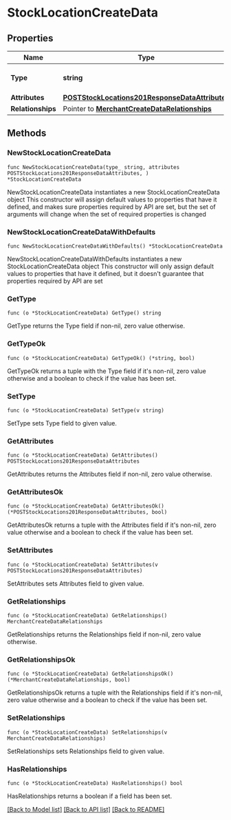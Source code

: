 # StockLocationCreateData

## Properties

Name | Type | Description | Notes
------------ | ------------- | ------------- | -------------
**Type** | **string** | The resource&#39;s type | 
**Attributes** | [**POSTStockLocations201ResponseDataAttributes**](POSTStockLocations201ResponseDataAttributes.md) |  | 
**Relationships** | Pointer to [**MerchantCreateDataRelationships**](MerchantCreateDataRelationships.md) |  | [optional] 

## Methods

### NewStockLocationCreateData

`func NewStockLocationCreateData(type_ string, attributes POSTStockLocations201ResponseDataAttributes, ) *StockLocationCreateData`

NewStockLocationCreateData instantiates a new StockLocationCreateData object
This constructor will assign default values to properties that have it defined,
and makes sure properties required by API are set, but the set of arguments
will change when the set of required properties is changed

### NewStockLocationCreateDataWithDefaults

`func NewStockLocationCreateDataWithDefaults() *StockLocationCreateData`

NewStockLocationCreateDataWithDefaults instantiates a new StockLocationCreateData object
This constructor will only assign default values to properties that have it defined,
but it doesn't guarantee that properties required by API are set

### GetType

`func (o *StockLocationCreateData) GetType() string`

GetType returns the Type field if non-nil, zero value otherwise.

### GetTypeOk

`func (o *StockLocationCreateData) GetTypeOk() (*string, bool)`

GetTypeOk returns a tuple with the Type field if it's non-nil, zero value otherwise
and a boolean to check if the value has been set.

### SetType

`func (o *StockLocationCreateData) SetType(v string)`

SetType sets Type field to given value.


### GetAttributes

`func (o *StockLocationCreateData) GetAttributes() POSTStockLocations201ResponseDataAttributes`

GetAttributes returns the Attributes field if non-nil, zero value otherwise.

### GetAttributesOk

`func (o *StockLocationCreateData) GetAttributesOk() (*POSTStockLocations201ResponseDataAttributes, bool)`

GetAttributesOk returns a tuple with the Attributes field if it's non-nil, zero value otherwise
and a boolean to check if the value has been set.

### SetAttributes

`func (o *StockLocationCreateData) SetAttributes(v POSTStockLocations201ResponseDataAttributes)`

SetAttributes sets Attributes field to given value.


### GetRelationships

`func (o *StockLocationCreateData) GetRelationships() MerchantCreateDataRelationships`

GetRelationships returns the Relationships field if non-nil, zero value otherwise.

### GetRelationshipsOk

`func (o *StockLocationCreateData) GetRelationshipsOk() (*MerchantCreateDataRelationships, bool)`

GetRelationshipsOk returns a tuple with the Relationships field if it's non-nil, zero value otherwise
and a boolean to check if the value has been set.

### SetRelationships

`func (o *StockLocationCreateData) SetRelationships(v MerchantCreateDataRelationships)`

SetRelationships sets Relationships field to given value.

### HasRelationships

`func (o *StockLocationCreateData) HasRelationships() bool`

HasRelationships returns a boolean if a field has been set.


[[Back to Model list]](../README.md#documentation-for-models) [[Back to API list]](../README.md#documentation-for-api-endpoints) [[Back to README]](../README.md)


